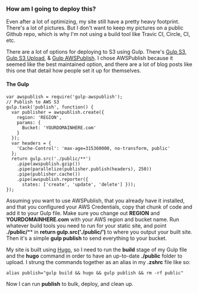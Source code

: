 ### How am I going to deploy this?
Even after a lot of optimizing, my site still have a pretty heavy footprint. There's a lot of pictures. But I don't want to keep my pictures on a public Github repo, which is why I'm not using a build tool like Travic CI, Circle, CI, etc.

There are a lot of options for deploying to S3 using Gulp. There's [Gulp S3](https://github.com/nkostelnik/gulp-s3), [Gulp S3 Upload](https://github.com/nkostelnik/gulp-s3), & [Gulp AWSPublish](https://github.com/pgherveou/gulp-awspublish). I chose AWSPublish because it seemed like the best maintained option, and there are a lot of blog posts like this one that detail how people set it up for themselves.

#### The Gulp

```
var awspublish = require('gulp-awspublish');
// Publish to AWS S3
gulp.task('publish', function() {
  var publisher = awspublish.create({
    region: 'REGION',
    params: {
      Bucket: 'YOURDOMAINHERE.com'
    }
  });
  var headers = {
    'Cache-Control': 'max-age=315360000, no-transform, public'
  };
  return gulp.src('./public/**')
    .pipe(awspublish.gzip())
    .pipe(parallelize(publisher.publish(headers), 250))
    .pipe(publisher.cache())
    .pipe(awspublish.reporter({
      states: ['create', 'update', 'delete'] }));
});
```

Assuming you want to use AWSPublish, that you already have it installed, and that you configured your AWS Credentials, copy that chunk of code and add it to your Gulp file. Make sure you change out **REGION** and **YOURDOMAINHERE.com** with your AWS region and bucket name. Run whatever build tools you need to run for your static site, and point **./public/**** in **return gulp.src('./public/')** to where you output your built site. Then it's a simple **gulp publish** to send everything to your bucket.

My site is built using [Hugo](https://gohugo.io), so I need to run the **build** stage of my Gulp file and the **hugo** command in order to have an up-to-date **./public** folder to upload. I strung the commands together as an alias in my **.zshrc** file like so:
```
alias publish="gulp build && hugo && gulp publish && rm -rf public"
```
Now I can run **publish** to bulk, deploy, and clean up.
